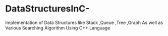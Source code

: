 # DataStructuresInC-
Implementation of Data Structures like Stack ,Queue ,Tree ,Graph As well as Various  Searching Algorithm Using C++ Language
